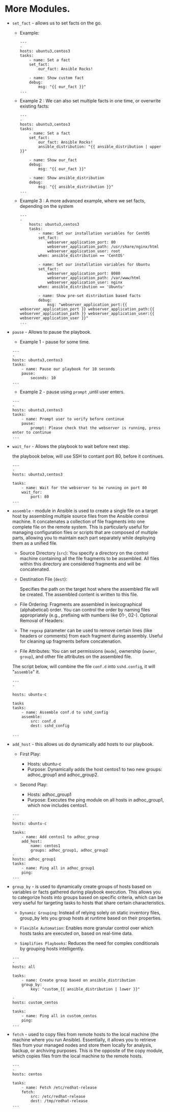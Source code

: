 # More Modules.

- `set_fact` - allows us to set facts on the go.
    - Example: 
        ```
        ---
        -
        hosts: ubuntu3,centos3
        tasks:
            - name: Set a fact
            set_fact:
                our_fact: Ansible Rocks!

            - name: Show custom fact
            debug:
                msg: "{{ our_fact }}"
        ...
        ```
    - Example 2 : We can also set multiple facts in one time, or overwrite existing facts:
        ```
        ---
        -
        hosts: ubuntu3,centos3
        tasks:
            - name: Set a fact
            set_fact:
                our_fact: Ansible Rocks!
                ansible_distribution: "{{ ansible_distribution | upper }}"

            - name: Show our_fact
            debug:
                msg: "{{ our_fact }}"

            - name: Show ansible_distribution
            debug:
                msg: "{{ ansible_distribution }}"
        ...
        ``` 
    - Example 3 : A more advanced example, where we set facts, depending on the system
        ```
        ---
        -
            hosts: ubuntu3,centos3
            tasks:
                - name: Set our installation variables for CentOS
                set_fact:
                    webserver_application_port: 80
                    webserver_application_path: /usr/share/nginx/html
                    webserver_application_user: root
                when: ansible_distribution == 'CentOS'

                - name: Set our installation variables for Ubuntu
                set_fact:
                    webserver_application_port: 8080
                    webserver_application_path: /var/www/html
                    webserver_application_user: nginx
                when: ansible_distribution == 'Ubuntu'

                - name: Show pre-set distribution based facts
                debug:
                    msg: "webserver_application_port:{{ webserver_application_port }} webserver_application_path:{{ webserver_application_path }} webserver_application_user:{{ webserver_application_user }}"
        ...

        ```

- `pause` - Allows to pause the playbook.
    - Example 1 - pause for some time.
    ```
    ---
    -
    hosts: ubuntu3,centos3
    tasks:
        - name: Pause our playbook for 10 seconds
        pause:
            seconds: 10
    ...
    ```

    - Example 2 - pause using `prompt` ,until user enters.
    ```
    ---
    -
    hosts: ubuntu3,centos3
    tasks:
        - name: Prompt user to verify before continue
        pause:
            prompt: Please check that the webserver is running, press enter to continue
    ...
    ```
- `wait_for` - Allows the playbook to wait before next step.

    the playbook below, will use SSH to contant port 80, before it continues.
    ```
    ---
    -
    hosts: ubuntu3,centos3

    tasks:
        - name: Wait for the webserver to be running on port 80
        wait_for:
            port: 80
    ...

    ```
- `assemble` - module in Ansible is used to create a single file on a target host by assembling multiple source files from the Ansible control machine. It concatenates a collection of file fragments into one complete file on the remote system. This is particularly useful for managing configuration files or scripts that are composed of multiple parts, allowing you to maintain each part separately while deploying them as a unified file.
    
    - Source Directory (`src`):
        You specify a directory on the control machine containing all the file fragments to be assembled.
        All files within this directory are considered fragments and will be concatenated.
    
    - Destination File (`dest`):

        Specifies the path on the target host where the assembled file will be created.
        The assembled content is written to this file.

    - File Ordering:
        Fragments are assembled in lexicographical (alphabetical) order.
        You can control the order by naming files appropriately (e.g., prefixing with numbers like 01-, 02-).
        Optional Removal of Headers:

    - The `regexp` parameter can be used to remove certain lines (like headers  or comments) from each fragment during assembly.
    Useful for cleaning up fragments before concatenation.
    
    - File Attributes:
        You can set permissions (`mode`), ownership (`owner`, `group`), and other file attributes on the assembled file.
    
    The script below, will combine the file `conf.d` into `sshd.config`, it will "`assemble`" it.
    ```
    ---
    -

    hosts: ubuntu-c

    tasks
    tasks:
        - name: Assemble conf.d to sshd_config
        assemble:
            src: conf.d
            dest: sshd_config

    ...
    ```

- `add_host` - this allows us do dynamically add hosts to our playbook.
    - First Play:

        - Hosts: ubuntu-c
        - Purpose: Dynamically adds the host centos1 to two new groups: adhoc_group1 and adhoc_group2.
    - Second Play:

        - Hosts: adhoc_group1
        - Purpose: Executes the ping module on all hosts in adhoc_group1, which now includes centos1.
    
    ```
    ---
    -
    hosts: ubuntu-c

    tasks:
        - name: Add centos1 to adhoc_group
        add_host:
            name: centos1
            groups: adhoc_group1, adhoc_group2
    -
    hosts: adhoc_group1
    tasks:
        - name: Ping all in adhoc_group1
        ping:
    ...
    ```

- `group_by` - is used to dynamically create groups of hosts based on variables or facts gathered during playbook execution. This allows you to categorize hosts into groups based on specific criteria, which can be very useful for targeting tasks to hosts that share certain characteristics.
    - `Dynamic Grouping`: Instead of relying solely on static inventory files, group_by lets you group hosts at runtime based on their properties.

    - `Flexible Automation`: Enables more granular control over which hosts tasks are executed on, based on real-time data.

    - `Simplifies Playbooks`: Reduces the need for complex conditionals by grouping hosts intelligently.

    ```
    ---
    -
    hosts: all

    tasks:
        - name: Create group based on ansible_distribution
        group_by:
            key: "custom_{{ ansible_distribution | lower }}"

    -
    hosts: custom_centos

    tasks:
        - name: Ping all in custom_centos
        ping:
    ...

    ```

- `fetch` - used to copy files from remote hosts to the local machine (the machine where you run Ansible). Essentially, it allows you to retrieve files from your managed nodes and store them locally for analysis, backup, or archiving purposes. This is the opposite of the copy module, which copies files from the local machine to the remote hosts.
    ```
    ---
    -
    hosts: centos

    tasks:
        - name: Fetch /etc/redhat-release
        fetch:
            src: /etc/redhat-release
            dest: /tmp/redhat-release
    ...
    ```